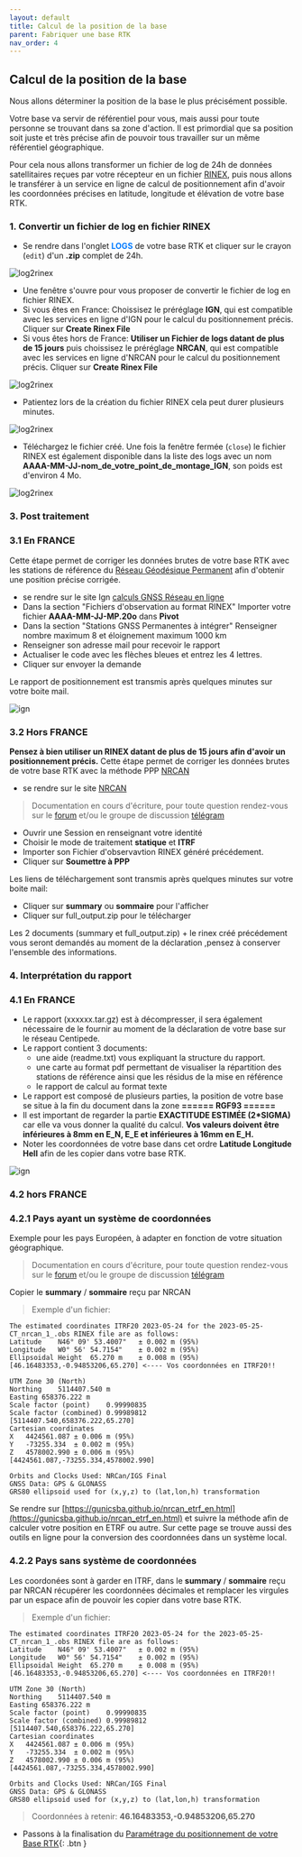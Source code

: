 ```yaml
---
layout: default
title: Calcul de la position de la base
parent: Fabriquer une base RTK
nav_order: 4
---
```


## Calcul de la position de la base

Nous allons déterminer la position de la base le plus précisément possible.

Votre base va servir de référentiel pour vous, mais aussi pour toute personne se trouvant dans sa zone d'action. Il est primordial que sa position soit juste et très précise afin de pouvoir tous travailler sur un même référentiel géographique.

Pour cela nous allons transformer un fichier de log de 24h de données satellitaires reçues par votre récepteur en un fichier [RINEX](http://rgp.ign.fr/DONNEES/format/rinex.php), puis nous allons le transférer à un service en ligne de calcul de positionnement afin d'avoir les coordonnées précises en latitude, longitude et élévation de votre base RTK.

### 1. Convertir un fichier de log en fichier RINEX

* Se rendre dans l'onglet <span style="color:#007BFF">**LOGS**</span> de votre base RTK et cliquer sur le crayon (```edit```) d'un **.zip** complet de 24h.

![log2rinex](/assets/images/positionnement/log2rinex1.png)

* Une fenêtre s'ouvre pour vous proposer de convertir le fichier de log en fichier RINEX.
* Si vous êtes en France: Choissisez le préréglage **IGN**, qui est compatible avec les services en ligne d'IGN pour le calcul du positionnement précis. Cliquer sur **Create Rinex File**
* Si vous êtes hors de France: **Utiliser un Fichier de logs datant de plus de 15 jours** puis choissisez le préréglage **NRCAN**, qui est compatible avec les services en ligne d'NRCAN pour le calcul du positionnement précis. Cliquer sur **Create Rinex File**

![log2rinex](/assets/images/positionnement/log2rinex2.png)

* Patientez lors de la création du fichier RINEX cela peut durer plusieurs minutes.

![log2rinex](/assets/images/positionnement/log2rinex3.gif)

* Téléchargez le fichier créé. Une fois la fenêtre fermée (```close```) le fichier RINEX est également disponible dans la liste des logs avec un nom **AAAA-MM-JJ-nom_de_votre_point_de_montage_IGN**, son poids est d'environ 4 Mo.

![log2rinex](/assets/images/positionnement/log2rinex4.png)

    
### 3. Post traitement 

### 3.1 En FRANCE

Cette étape permet de corriger les données brutes de votre base RTK avec les stations de référence du [Réseau Géodésique Permanent](http://rgp.ign.fr/) afin d'obtenir une position précise corrigée.

* se rendre sur le site Ign [calculs GNSS Réseau en ligne](http://rgp.ign.fr/SERVICES/calcul_online.php)
* Dans la section "Fichiers d'observation au format RINEX" Importer votre fichier **AAAA-MM-JJ-MP.20o** dans **Pivot**
* Dans la section "Stations GNSS Permanentes à intégrer" Renseigner nombre maximum 8 et éloignement maximum 1000 km
* Renseigner son adresse mail pour recevoir le rapport
* Actualiser le code avec les flèches bleues et entrez les 4 lettres.
* Cliquer sur envoyer la demande

Le rapport de positionnement est transmis après quelques minutes sur votre boite mail.

![ign](/assets/images/positionnement/ign_reseau_en_ligne1.png)

### 3.2 Hors FRANCE

**Pensez à bien utiliser un RINEX datant de plus de 15 jours afin d'avoir un positionnement précis.**
Cette étape permet de corriger les données brutes de votre base RTK avec la méthode PPP [NRCAN](https://webapp.csrs-scrs.nrcan-rncan.gc.ca/geod/tools-outils/ppp.php)

* se rendre sur le site [NRCAN](https://webapp.csrs-scrs.nrcan-rncan.gc.ca/geod/tools-outils/ppp.php) 

> Documentation en cours d'écriture, pour toute question rendez-vous sur le [forum](https://forum.geocommuns.fr/t/coordinates-transformation-hors-zone-rgf93/827/30) et/ou le groupe de discussion [télégram](https://t.me/Centipede_RTK)

* Ouvrir une Session en renseignant votre identité
* Choisir le mode de traitement **statique** et **ITRF**
* Importer son Fichier d'observavtion RINEX généré précédement.
* Cliquer sur **Soumettre à PPP**
  
Les liens de téléchargement sont transmis après quelques minutes sur votre boite mail:

* Cliquer sur **summary** ou **sommaire** pour l'afficher
* Cliquer sur full_output.zip pour le télécharger

Les 2 documents (summary et full_output.zip) + le rinex créé précédement vous seront demandés au moment de la déclaration ,pensez à conserver l'ensemble des informations.

### 4. Interprétation du rapport 

###  4.1 En FRANCE

* Le rapport (xxxxxx.tar.gz) est à décompresser, il sera également nécessaire de le fournir au moment de la déclaration de votre base sur le réseau Centipede.
* Le rapport contient 3 documents:
	* une aide (readme.txt) vous expliquant la structure du rapport.
	* une carte au format pdf permettant de visualiser la répartition des stations de référence ainsi que les résidus de la mise en référence
	* le rapport de calcul au format texte 
* Le rapport est composé de plusieurs parties, la position de votre base se situe à la fin du document dans la zone **====== RGF93 ======**
* Il est important de regarder la partie **EXACTITUDE ESTIMÉE (2*SIGMA)** car elle va vous donner la qualité du calcul. **Vos valeurs doivent être inférieures à 8mm en E_N, E_E et inférieures à 16mm en E_H.**
* Noter les coordonnées de votre base dans cet ordre **Latitude Longitude Hell** afin de les copier dans votre base RTK.

![ign](/assets/images/positionnement/rapport_ign1.png)

###  4.2 hors FRANCE

### 4.2.1 Pays ayant un système de coordonnées

Exemple pour les pays Européen, à adapter en fonction de votre situation  géographique. 

> Documentation en cours d'écriture, pour toute question rendez-vous sur le [forum](https://forum.geocommuns.fr/t/coordinates-transformation-hors-zone-rgf93/827/30) et/ou le groupe de discussion [télégram](https://t.me/Centipede_RTK)

Copier le **summary** / **sommaire** reçu par NRCAN
> Exemple d'un fichier:

```
The estimated coordinates ITRF20 2023-05-24 for the 2023-05-25-CT_nrcan_1_.obs RINEX file are as follows:
Latitude	N46° 09' 53.4007"	± 0.002 m (95%)
Longitude	W0° 56' 54.7154"	± 0.002 m (95%)
Ellipsoidal Height	65.270 m	± 0.008 m (95%)
[46.16483353,-0.94853206,65.270] <---- Vos coordonnées en ITRF20!!

UTM Zone 30 (North)
Northing	5114407.540 m
Easting	658376.222 m
Scale factor (point)	0.99990835
Scale factor (combined)	0.99989812
[5114407.540,658376.222,65.270]
Cartesian coordinates
X	4424561.087	± 0.006 m (95%)
Y	-73255.334	± 0.002 m (95%)
Z	4578002.990	± 0.006 m (95%)
[4424561.087,-73255.334,4578002.990]

Orbits and Clocks Used: NRCan/IGS Final
GNSS Data: GPS & GLONASS
GRS80 ellipsoid used for (x,y,z) to (lat,lon,h) transformation
```
Se rendre sur [https://gunicsba.github.io/nrcan_etrf_en.html](https://gunicsba.github.io/nrcan_etrf_en.html) et suivre la méthode afin de calculer votre position en ETRF ou autre. Sur cette page se trouve aussi des outils en ligne pour la conversion des coordonnées dans un système local.

### 4.2.2 Pays sans système de coordonnées

Les coordonées sont à garder en ITRF, dans le **summary** / **sommaire** reçu par NRCAN récupérer les coordonnées décimales et remplacer les virgules par un espace afin de pouvoir les copier dans votre base RTK.
> Exemple d'un fichier:

```
The estimated coordinates ITRF20 2023-05-24 for the 2023-05-25-CT_nrcan_1_.obs RINEX file are as follows:
Latitude	N46° 09' 53.4007"	± 0.002 m (95%)
Longitude	W0° 56' 54.7154"	± 0.002 m (95%)
Ellipsoidal Height	65.270 m	± 0.008 m (95%)
[46.16483353,-0.94853206,65.270] <---- Vos coordonnées en ITRF20!!

UTM Zone 30 (North)
Northing	5114407.540 m
Easting	658376.222 m
Scale factor (point)	0.99990835
Scale factor (combined)	0.99989812
[5114407.540,658376.222,65.270]
Cartesian coordinates
X	4424561.087	± 0.006 m (95%)
Y	-73255.334	± 0.002 m (95%)
Z	4578002.990	± 0.006 m (95%)
[4424561.087,-73255.334,4578002.990]

Orbits and Clocks Used: NRCan/IGS Final
GNSS Data: GPS & GLONASS
GRS80 ellipsoid used for (x,y,z) to (lat,lon,h) transformation
```

> Coordonnées à retenir: **46.16483353,-0.94853206,65.270**



* Passons à la finalisation du [Paramétrage du positionnement de votre Base RTK](param_positionnement){: .btn }

